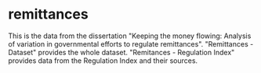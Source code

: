 # remittances
This is the data from the dissertation "Keeping the money flowing: Analysis of variation in governmental efforts to regulate remittances". 
"Remittances - Dataset" provides the whole dataset. 
"Remitances - Regulation Index" provides data from the Regulation Index and their sources. 
